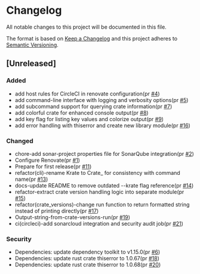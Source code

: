# Changelog

All notable changes to this project will be documented in this file.

The format is based on [Keep a Changelog](https://keepachangelog.com/en/1.0.0/)
and this project adheres to [Semantic Versioning](https://semver.org/spec/v2.0.0.html).

## [Unreleased]

### Added

- add host rules for CircleCI in renovate configuration(pr [#4])
- add command-line interface with logging and verbosity options(pr [#5])
- add subcommand support for querying crate information(pr [#7])
- add colorful crate for enhanced console output(pr [#8])
- add key flag for listing key values and colorize output(pr [#9])
- add error handling with thiserror and create new library module(pr [#16])

### Changed

- chore-add sonar-project properties file for SonarQube integration(pr [#2])
- Configure Renovate(pr [#1])
- Prepare for first release(pr [#11])
- refactor(cli)-rename Krate to Crate_ for consistency with command name(pr [#13])
- docs-update README to remove outdated --krate flag reference(pr [#14])
- refactor-extract crate version handling logic into separate module(pr [#15])
- refactor(crate_versions)-change run function to return formatted string instead of printing directly(pr [#17])
- Output-string-from-crate-versions-run(pr [#19])
- ci(circleci)-add sonarcloud integration and security audit job(pr [#21])

### Security

- Dependencies: update dependency toolkit to v1.15.0(pr [#6])
- Dependencies: update rust crate thiserror to 1.0.67(pr [#18])
- Dependencies: update rust crate thiserror to 1.0.68(pr [#20])

[#2]: https://github.com/jerus-org/kdeets/pull/2
[#1]: https://github.com/jerus-org/kdeets/pull/1
[#4]: https://github.com/jerus-org/kdeets/pull/4
[#5]: https://github.com/jerus-org/kdeets/pull/5
[#6]: https://github.com/jerus-org/kdeets/pull/6
[#7]: https://github.com/jerus-org/kdeets/pull/7
[#8]: https://github.com/jerus-org/kdeets/pull/8
[#9]: https://github.com/jerus-org/kdeets/pull/9
[#11]: https://github.com/jerus-org/kdeets/pull/11
[#13]: https://github.com/jerus-org/kdeets/pull/13
[#14]: https://github.com/jerus-org/kdeets/pull/14
[#15]: https://github.com/jerus-org/kdeets/pull/15
[#16]: https://github.com/jerus-org/kdeets/pull/16
[#17]: https://github.com/jerus-org/kdeets/pull/17
[#19]: https://github.com/jerus-org/kdeets/pull/19
[#18]: https://github.com/jerus-org/kdeets/pull/18
[#20]: https://github.com/jerus-org/kdeets/pull/20
[#21]: https://github.com/jerus-org/kdeets/pull/21
